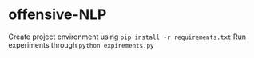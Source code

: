 # offensive-NLP


Create project environment using `pip install -r requirements.txt`
Run experiments through `python expirements.py`